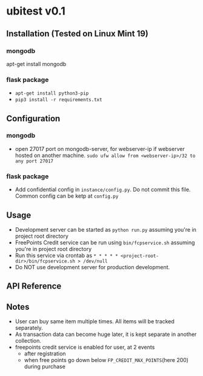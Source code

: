 # ubitest v0.1

## Installation (Tested on Linux Mint 19)


### mongodb
apt-get install mongodb

### flask package
- `apt-get install python3-pip`
- `pip3 install -r requirements.txt`


## Configuration

### mongodb
- open 27017 port on mongodb-server, for webserver-ip if webserver hosted on another machine. `sudo ufw allow from <webserver-ip>/32 to any port 27017`

### flask package
- Add confidential config in `instance/config.py`. Do not commit this file. Common config can be ketp at `config.py`


## Usage
- Development server can be started as `python run.py` assuming you're in project root directory
- FreePoints Credit service can be run using `bin/fcpservice.sh` assuming you're in project root directory
- Run this service via crontab as `* * * * * <project-root-dir>/bin/fcpservice.sh > /dev/null`
- Do NOT use development server for production development.



## API Reference


## Notes
- User can buy same item multiple times. All items will be tracked separately.
- As transaction data can become huge later, it is kept separate in another collection.
- freepoints credit service is enabled for user, at 2 events
    - after registration
    - when free points go down below `FP_CREDIT_MAX_POINTS`(here 200) during purchase


